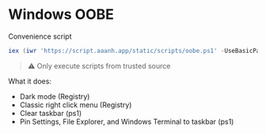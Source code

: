 # Windows OOBE

Convenience script

```ps1
iex (iwr 'https://script.aaanh.app/static/scripts/oobe.ps1' -UseBasicParsing)
```

> ⚠️ Only execute scripts from trusted source

What it does:
- Dark mode (Registry)
- Classic right click menu (Registry)
- Clear taskbar (ps1)
- Pin Settings, File Explorer, and Windows Terminal to taskbar (ps1)